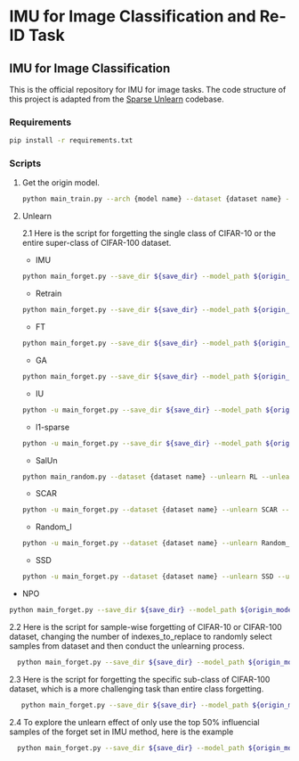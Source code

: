 # IMU for Image Classification and Re-ID Task

## IMU for Image Classification
This is the official repository for IMU for image tasks. The code structure of this project is adapted from the [Sparse Unlearn](https://github.com/OPTML-Group/Unlearn-Sparse) codebase.


### Requirements
```bash
pip install -r requirements.txt
```

### Scripts
1. Get the origin model.
    ```bash
    python main_train.py --arch {model name} --dataset {dataset name} --epochs {epochs for training} --lr {learning rate for training} --save_dir {file to save the orgin model}
    ```

2. Unlearn
   
    2.1 Here is the script for forgetting the single class of CIFAR-10 or the entire super-class of CIFAR-100 dataset.
   
    * IMU
    ```bash
    python main_forget.py --save_dir ${save_dir} --model_path ${origin_model_path} --dataset {dataset name} --unlearn IMU --class_to_replace ${forgetting class} --unlearn_epochs ${epochs for unlearning} --unlearn_lr ${learning rate for unlearning} --alpha ${alpha}
    ```      

    * Retrain
    ```bash
    python main_forget.py --save_dir ${save_dir} --model_path ${origin_model_path} --dataset {dataset name} --unlearn retrain --class_to_replace ${forgetting class} --unlearn_epochs ${epochs for unlearning} --unlearn_lr ${learning rate for unlearning}
    ```

    * FT
    ```bash
    python main_forget.py --save_dir ${save_dir} --model_path ${origin_model_path} --dataset {dataset name} --unlearn FT --class_to_replace ${forgetting class} --unlearn_epochs ${epochs for unlearning} --unlearn_lr ${learning rate for unlearning}
    ```

    * GA
    ```bash
    python main_forget.py --save_dir ${save_dir} --model_path ${origin_model_path} --dataset {dataset name} --unlearn GA --class_to_replace ${forgetting class} --unlearn_epochs ${epochs for unlearning} --unlearn_lr ${learning rate for unlearning}
    ```

    * IU
    ```bash
    python -u main_forget.py --save_dir ${save_dir} --model_path ${origin_model_path} --dataset {dataset name} --unlearn wfisher --class_to_replace ${forgetting class} --alpha ${alpha}
    ```

    * l1-sparse
    ```bash
    python -u main_forget.py --save_dir ${save_dir} --model_path ${origin_model_path} --dataset {dataset name} --unlearn FT_prune --class_to_replace ${forgetting class} --alpha ${alpha} --unlearn_epochs ${epochs for unlearning} --unlearn_lr ${learning rate for unlearning}
    ```

     * SalUn
    ```bash
    python main_random.py --dataset {dataset name} --unlearn RL --unlearn_epochs ${epochs for unlearning} --unlearn_lr ${learning rate for unlearning} --class_to_replace ${forgetting class} --model_path ${origin_model_path} --save_dir ${save_dir} --mask_path ${saliency_map_path}
    ```

    * SCAR
    ```bash
    python -u main_forget.py --dataset {dataset name} --unlearn SCAR --unlearn_epochs 1 --scar_epochs ${epochs for unlearning} --unlearn_lr ${learning rate for unlearning} --class_to_replace ${forgetting class} --model_path ${origin_model_path} --save_dir ${save_dir} --num_workers 4 --bsize 1024 --temperature ${temperature} --lambda_1 ${lambda_1} --lambda_2 ${lambda_2}
    ```

    * Random_l
    ```bash
    python -u main_forget.py --dataset {dataset name} --unlearn Random_l --unlearn_epochs 1 --scar_epochs ${epochs for unlearning} --unlearn_lr ${learning rate for unlearning} --class_to_replace ${forgetting class} --model_path ${origin_model_path} --save_dir ${save_dir} --num_workers 4
    ```

   * SSD
   ```bash
   python -u main_forget.py --dataset {dataset name} --unlearn SSD --unlearn_epochs ${epochs for unlearning} --unlearn_lr ${learning rate for unlearning} --class_to_replace ${forgetting class} --ssd_selection_weighting ${ssd_selection_weighting} --ssd_dampening_constant ${ssd_dampening_constant}
   ```

  * NPO
  ```bash
  python main_forget.py --save_dir ${save_dir} --model_path ${origin_model_path} --dataset {dataset name} --unlearn NPO --class_to_replace ${forgetting class} --unlearn_epochs ${epochs for unlearning} --unlearn_lr ${learning rate for unlearning} --beta ${beta}
  ```

 2.2 Here is the script for sample-wise forgetting of CIFAR-10 or CIFAR-100 dataset, changing the number of indexes_to_replace to randomly select samples from dataset and then conduct the unlearning process.
   
  ```bash
    python main_forget.py --save_dir ${save_dir} --model_path ${origin_model_path} --dataset {dataset name} --unlearn ${unlearn_method} --indexes_to_replace ${number of forgetting samples} --unlearn_epochs ${epochs for unlearning} --unlearn_lr ${learning rate for unlearning}
  ```    

 2.3 Here is the script for forgetting the specific sub-class of CIFAR-100 dataset, which is a more challenging task than entire class forgetting.

 ```bash
    python main_forget.py --save_dir ${save_dir} --model_path ${origin_model_path} --dataset cifar100 --unlearn ${unlearn_method} --class_to_replace ${number of forgetting samples} --type sub_set --unlearn_epochs ${epochs for unlearning} --unlearn_lr ${learning rate for unlearning}
  ```

2.4 To explore the unlearn effect of only use the top 50% influencial samples of the forget set in IMU method, here is the example

```bash
  python main_forget.py --save_dir ${save_dir} --model_path ${origin_model_path} --dataset {dataset name} --unlearn IMU --class_to_replace ${forgetting class} --unlearn_epochs ${epochs for unlearning} --unlearn_lr ${learning rate for unlearning} --alpha ${alpha} --top_data 0.5 
```
